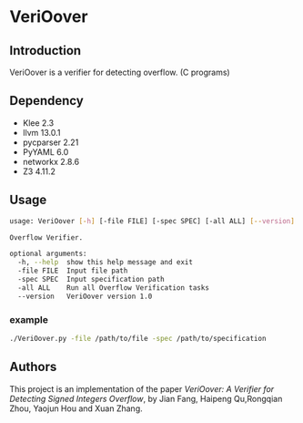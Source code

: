 # VeriOover
## Introduction

VeriOover is a verifier for detecting overflow. (C programs)



## Dependency

- Klee 2.3
- llvm 13.0.1
- pycparser 2.21
- PyYAML 6.0
- networkx 2.8.6
- Z3 4.11.2



## Usage

```bash
usage: VeriOover [-h] [-file FILE] [-spec SPEC] [-all ALL] [--version]

Overflow Verifier.

optional arguments:
  -h, --help  show this help message and exit
  -file FILE  Input file path
  -spec SPEC  Input specification path
  -all ALL    Run all Overflow Verification tasks
  --version   VeriOover version 1.0
```

### example

```bash
./VeriOover.py -file /path/to/file -spec /path/to/specification
```

## Authors
This project is an implementation of the paper *VeriOover: A Verifier for Detecting Signed Integers Overflow*, by Jian Fang, Haipeng Qu,Rongqian Zhou, Yaojun Hou and Xuan Zhang.


